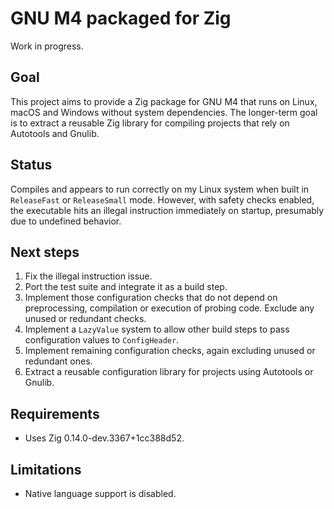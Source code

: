 # GNU M4 packaged for Zig

Work in progress.

## Goal

This project aims to provide a Zig package for GNU M4 that runs on Linux, macOS
and Windows without system dependencies. The longer-term goal is to extract a
reusable Zig library for compiling projects that rely on Autotools and Gnulib.

## Status

Compiles and appears to run correctly on my Linux system when built in
`ReleaseFast` or `ReleaseSmall` mode. However, with safety checks enabled, the
executable hits an illegal instruction immediately on startup, presumably due to
undefined behavior.

## Next steps

1. Fix the illegal instruction issue.
2. Port the test suite and integrate it as a build step.
3. Implement those configuration checks that do not depend on preprocessing,
   compilation or execution of probing code. Exclude any unused or redundant
   checks.
4. Implement a `LazyValue` system to allow other build steps to pass
   configuration values to `ConfigHeader`.
5. Implement remaining configuration checks, again excluding unused or redundant
   ones.
6. Extract a reusable configuration library for projects using Autotools or
   Gnulib.

## Requirements

- Uses Zig 0.14.0-dev.3367+1cc388d52.

## Limitations

- Native language support is disabled.
